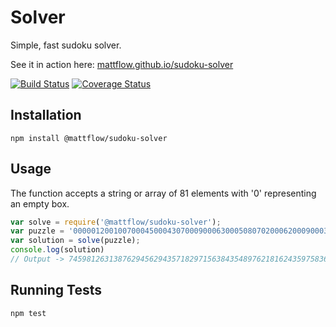 # Solver

Simple, fast sudoku solver.

See it in action here: [mattflow.github.io/sudoku-solver](https://mattflow.github.io/sudoku-solver)

[![Build Status](https://travis-ci.org/mattflow/sudoku-solver.svg?branch=master)](https://travis-ci.org/mattflow/sudoku-solver)
[![Coverage Status](https://coveralls.io/repos/github/mattflow/sudoku-solver/badge.svg?branch=master)](https://coveralls.io/github/mattflow/sudoku-solver?branch=master)

## Installation

`npm install @mattflow/sudoku-solver`

## Usage

The function accepts a string or array of 81 elements with '0' representing
an empty box.

```js
var solve = require('@mattflow/sudoku-solver');
var puzzle = '000001200100700045000430700090006300050807020006200090003019000970004006002500000';
var solution = solve(puzzle);
console.log(solution)
// Output -> 745981263138762945629435718297156384354897621816243597583619472971324856462578139
```

## Running Tests

`npm test`
